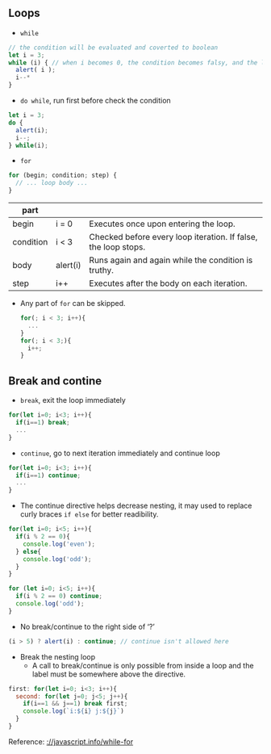 Loops
--
* `while`
```js
// the condition will be evaluated and coverted to boolean
let i = 3;
while (i) { // when i becomes 0, the condition becomes falsy, and the loop stops
  alert( i );
  i--*
}
```
* `do while`, run first before check the condition
```js
let i = 3;
do {
  alert(i);
  i--;
} while(i);
```
* `for`
```js
for (begin; condition; step) {
  // ... loop body ...
}
```

part  |       |     |
---   |---    | --- |
begin |	i = 0 |	Executes once upon entering the loop.
condition |	i < 3 |	Checked before every loop iteration. If false, the loop stops.
body | alert(i)	| Runs again and again while the condition is truthy.
step | i++ |	Executes after the body on each iteration.
  * Any part of `for` can be skipped.
    ```js
    for(; i < 3; i++){
      ...
    }
    for(; i < 3;){
      i++;
    }
    ```

Break and contine
--
* `break`, exit the loop immediately
```js
for(let i=0; i<3; i++){
  if(i==1) break;
  ...
}
```
* `continue`, go to next iteration immediately and continue loop
```js
for(let i=0; i<3; i++){
  if(i==1) continue;
  ...
}
```
* The continue directive helps decrease nesting, it may used to replace curly braces `if else` for better readibility.
```js
for(let i=0; i<5; i++){
  if(i % 2 == 0){
    console.log('even');
  } else{
    console.log('odd');
  }
}

for (let i=0; i<5; i++){
  if(i % 2 == 0) continue;
  console.log('odd');
}
```
* No break/continue to the right side of ‘?’
```js
(i > 5) ? alert(i) : continue; // continue isn't allowed here
```
* Break the nesting loop 
  * A call to break/continue is only possible from inside a loop and the label must be somewhere above the directive.
```js
first: for(let i=0; i<3; i++){
  second: for(let j=0; j<5; j++){
    if(i==1 && j==1) break first;
    console.log(`i:${i} j:${j}`)
  }
}
```

Reference: [://javascript.info/while-for](https://javascript.info/while-for)



  
